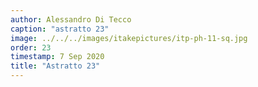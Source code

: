```yaml
---
author: Alessandro Di Tecco
caption: "astratto 23"
image: ../../../images/itakepictures/itp-ph-11-sq.jpg
order: 23
timestamp: 7 Sep 2020
title: "Astratto 23"
---
```

